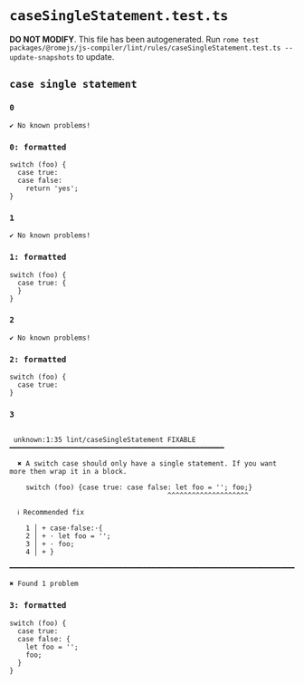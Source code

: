 # `caseSingleStatement.test.ts`

**DO NOT MODIFY**. This file has been autogenerated. Run `rome test packages/@romejs/js-compiler/lint/rules/caseSingleStatement.test.ts --update-snapshots` to update.

## `case single statement`

### `0`

```
✔ No known problems!

```

### `0: formatted`

```
switch (foo) {
  case true:
  case false:
    return 'yes';
}

```

### `1`

```
✔ No known problems!

```

### `1: formatted`

```
switch (foo) {
  case true: {
  }
}

```

### `2`

```
✔ No known problems!

```

### `2: formatted`

```
switch (foo) {
  case true:
}

```

### `3`

```

 unknown:1:35 lint/caseSingleStatement FIXABLE ━━━━━━━━━━━━━━━━━━━━━━━━━━━━━━━━━━━━━━━━━━━━━━━━━━━━━

  ✖ A switch case should only have a single statement. If you want more then wrap it in a block.

    switch (foo) {case true: case false: let foo = ''; foo;}
                                       ^^^^^^^^^^^^^^^^^^^^ 

  ℹ Recommended fix

    1 │ + case·false:·{
    2 │ + · let foo = '';
    3 │ + · foo;
    4 │ + }

━━━━━━━━━━━━━━━━━━━━━━━━━━━━━━━━━━━━━━━━━━━━━━━━━━━━━━━━━━━━━━━━━━━━━━━━━━━━━━━━━━━━━━━━━━━━━━━━━━━━

✖ Found 1 problem

```

### `3: formatted`

```
switch (foo) {
  case true:
  case false: {
    let foo = '';
    foo;
  }
}

```
